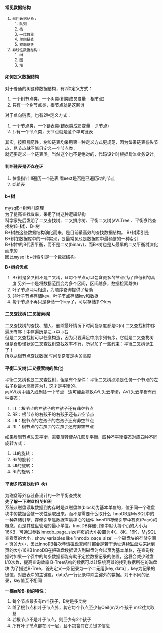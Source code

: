 #### 常见数据结构
1. `线性数据结构：`
    1. `队列`
    2. `栈`
    3. `一维数组`
    4. `单向链表`
    5. `双向链表`
2. `非线性数据结构：`
    1. `树`
    2. `图`
    3. `堆`


#### 如何定义数据结构
对于普通的树这种数据结构，有2种定义方式：  
1. 一个树节点类，一个树类(树类成员变量 - 根节点)
2. 只有一个树节点类，根节点就是这颗树

对于单向链表，也有2种定义方式：  
1. 一个节点类，一个链表类(链表类成员变量 - 头节点)
2. 只有一个节点类，头节点就是这个单向链表

其实，按照规范性，树和链表均采用第一种定义方式更规范，因为如果链表有头节点，尾节点就不能只定义一个节点类，  
就还要定义一个链表类。当然这个也不是绝对的，代码设计时根据具体业务设计。


#### 判断链表是否存在环
1. 快慢指针!!!遍历一个链表 看next是否是已遍历过的节点
2. 哈希表


#### b+树
[mysqlB+树索引原理](https://blog.csdn.net/ifollowrivers/article/details/73614549)  
为了提高查找效率，采用了树这种逻辑结构  
科学家先后发明了二叉查找树、二叉排序树、平衡二叉树(AVLTree)、平衡多路查找树(B-树)、B+树  
B+树由这些数据结构演化而来，是目前最高效的查找数据结构。
B+树索引是B+树在数据库中的一种实现，是最常见也是数据库中最频繁的一种索引  
B+树中的B代表平衡，而不是二叉(binary)，而B+树也是从最早的二叉平衡树演化而来的  
因此mysql b+树索引是一个数据结构。  

**B+树的优点**  
1. B+树是多叉树不是二叉树，且每个节点可以包含更多的节点(为了降低树的高度 另外一个是将数据范围变为多个区间，区间越多，数据检索越快)
2. 叶子节点两两相连，为顺序查询提供了帮助
3. 非叶子节点存储key，叶子节点存储key和数据
4. 每个节点不再只是存储一个key了，可以存储多个key

#### 二叉查找树(二叉搜索树)
二叉查找树的查找、插入、删除最坏情况下时间复杂度都是O(n)
二叉查找树中序遍历有序！中序遍历是左->中->右  
但是二叉查找树可以任意构造，因为只要满足中序序列有序，它就是二叉查找树  
但是奇形怪状的二叉查找树查找效率不行，所以加了一些约束：平衡二叉树诞生了！  
所以从根节点查找数据 时间复杂度是树的高度

#### 平衡二叉树(二叉搜索树的优化)
平衡二叉树也是二叉查找树，但是有个条件：平衡二叉树必须是任何一个节点的左右子树最大高度差为1，这才是平衡的。  
向AVL树中插入或删除一个节点，这可能会导致AVL失去平衡，AVL失去平衡有四种姿态：
1. LL：根节点的左孩子的左孩子还有非空节点
2. RR：根节点的右孩子的右孩子还有非空节点
3. LR：根节点的左孩子的右孩子还有非空节点
4. RL：根节点的右孩子的左孩子还有非空节点  

如果增删节点失去平衡，需要旋转使AVL恢复平衡，四种不平衡姿态对应四种不同旋转方式：
1. LL的旋转：
2. RR的旋转：
3. LR的旋转：
4. RL的旋转：

#### 平衡多路查找树(B-树)
为磁盘等外存设备设计的一种平衡查找树  
**先了解一下磁盘相关知识**  
系统从磁盘读取数据到内存时是以磁盘块(block)为基本单位的，位于同一个磁盘块中的数据会被一次性读取出来，而不是需要什么取什么
InnoDB是MySQL中的一种存储引擎，存储引擎是数据库最核心的组件
InnoDB存储引擎中有页(Page)的概念，页是其磁盘管理的最小单位。InnoDB存储引擎中默认每个页的大小为16KB，可通过参数innodb_page_size将页的大小设置为4K、8K、16K，MySQL查看页的大小：show variables like 'innodb_page_size'
一个磁盘块的存储空间 < 页的大小，因此InnoDB每次申请磁盘空间时都会是若干地址连续磁盘块来达到页的大小16KB
InnoDB在把磁盘数据读入到磁盘时会以页为基本单位，在查询数据时如果一个页中的每条数据都能有助于定位数据记录的位置，这将会减少磁盘I/O次数，提高查询效率
B-Tree结构的数据可以让系统高效的找到数据所在的磁盘块
为了描述B-Tree，首先定义一条记录为一个二元组[key, data] ，key为记录的键值，对应表中的主键值，data为一行记录中除主键外的数据。对于不同的记录，key值互不相同  

**一棵m阶B-树的特性：**  
1. 每个节点最多有m个孩子，B树是多叉树
2. 除了根节点和叶子节点外，其它每个节点至少有Ceil(m/2)个孩子 m/2往大取整
3. 若根节点不是叶子节点，则至少有2个孩子
4. 所有叶子节点都在同一层，且不包含其它关键字信息
